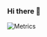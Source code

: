 ### Hi there 👋

<!--
**zainulhibath/zainulhibath** is a ✨ _special_ ✨ repository because its `README.md` (this file) appears on your GitHub profile.

Here are some ideas to get you started:

- 🔭 I’m currently working on ...
- 🌱 I’m currently learning ...
- 👯 I’m looking to collaborate on ...
- 🤔 I’m looking for help with ...
- 💬 Ask me about ...
- 📫 How to reach me: ...
- 😄 Pronouns: ...
- ⚡ Fun fact: ...
-->
![Metrics](https://metrics.lecoq.io/zainulhibath?template=classic&repositories=10000&repositories.batch=10000&isocalendar=1&languages=1&introduction=1&stars=1&people=1&gists=1&followup=1&lines=1&projects=1&activity=1&discussions=1&achievements=1&notable=1&repositories=1&code=1&sponsors=1&pagespeed=1&posts=1&repositories=10000&repositories.batch=10000&repositories.forks=false&repositories.affiliations=owner&isocalendar.duration=half-year&languages.limit=8&languages.sections=most-used&languages.colors=github&languages.threshold=0%25&languages.indepth=false&languages.categories=markup%2C%20programming&languages.recent.categories=markup%2C%20programming&languages.recent.load=300&languages.recent.days=14&introduction.title=true&stars.limit=4&people.limit=24&people.size=28&people.types=followers%2C%20following&people.identicons=false&people.shuffle=false&followup.sections=repositories&projects.limit=4&projects.descriptions=false&activity.limit=5&activity.load=300&activity.days=14&activity.filter=all&activity.visibility=all&activity.timestamps=false&achievements.threshold=C&achievements.secrets=true&achievements.display=detailed&achievements.limit=0&notable.repositories=false&code.lines=12&code.load=100&code.visibility=public&sponsors.sections=goal%2C%20about&pagespeed.url=.user.website&pagespeed.detailed=false&pagespeed.screenshot=false&posts.descriptions=false&posts.covers=false&posts.limit=4&posts.user=.user.login&config.timezone=Asia%2FCalcutta)
